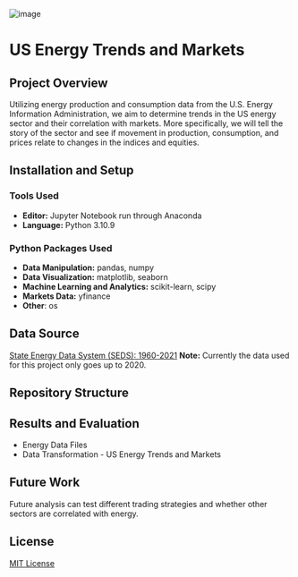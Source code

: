 ![image](https://github.com/DaniilNovikov1/U.S.-Energy-Trends-and-Markets/assets/94813010/435f53db-1680-40b0-9ddb-f03bb97487c4)

# US Energy Trends and Markets

## Project Overview

Utilizing energy production and consumption data from the U.S. Energy Information Administration, we aim to determine trends in the US energy sector and their correlation with markets. More specifically, we will  tell the story of the sector and see if movement in production, consumption, and prices relate to changes in the indices and equities. 

## Installation and Setup

### Tools Used
- **Editor:** Jupyter Notebook run through Anaconda
- **Language:** Python 3.10.9

### Python Packages Used

- **Data Manipulation:** pandas, numpy
- **Data Visualization:** matplotlib, seaborn
- **Machine Learning and Analytics:** scikit-learn, scipy 
- **Markets Data:** yfinance
- **Other**: os

## Data Source
[State Energy Data System (SEDS): 1960-2021](https://www.eia.gov/state/seds/seds-data-complete.php?sid=US#StatisticsIndicators)
**Note:** Currently the data used for this project only goes up to 2020.

## Repository Structure

## Results and Evaluation

- Energy Data Files
- Data Transformation - US Energy Trends and Markets

## Future Work

Future analysis can test different trading strategies and whether other sectors are correlated with energy.

## License

[MIT License](https://opensource.org/license/mit/)

